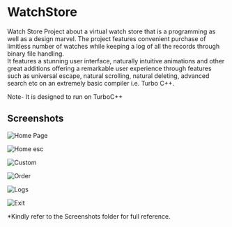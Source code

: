 # WatchStore

Watch Store Project about a virtual watch store that is a programming as well as a design marvel. The project features convenient purchase of limitless number of watches while keeping a log of all the records through binary file handling.  
It features a stunning user interface, naturally intuitive animations and other great additions offering a remarkable user experience through features such as universal escape, natural scrolling, natural deleting, advanced search etc on an extremely basic compiler i.e. Turbo C++.

Note- It is designed to run on TurboC++ 

## Screenshots

![Home Page](https://github.com/yugantarjain/WatchStore/blob/master/Screenshots/Home.png)

![Home esc](https://github.com/yugantarjain/WatchStore/blob/master/Screenshots/HomeEsc.png)

![Custom](https://github.com/yugantarjain/WatchStore/blob/master/Screenshots/CustomCreate.png)

![Order](https://github.com/yugantarjain/WatchStore/blob/master/Screenshots/StandardOrder.png)

![Logs](https://github.com/yugantarjain/WatchStore/blob/master/Screenshots/Logs.png)

![Exit](https://github.com/yugantarjain/WatchStore/blob/master/Screenshots/Exit.png)

*Kindly refer to the Screenshots folder for full reference.



